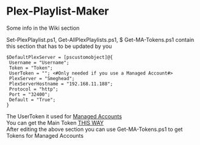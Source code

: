 # Plex-Playlist-Maker

Some info in the Wiki section


Set-PlexPlaylist.ps1, Get-AllPlexPlaylists.ps1, $ Get-MA-Tokens.ps1 contain this section that has to be updated by you  
  
    $DefaultPlexServer = [pscustomobject]@{
     Username = "Username";
     Token = "Token";
     UserToken = ""; <#Only needed if you use a Managed Account#>
     PlexServer = "Smeghead";
     PlexServerHostname = "192.168.11.188";
     Protocol = "http";
     Port = "32400";
     Default = "True";
    }

The UserToken it used for [Managed Accounts](https://support.plex.tv/articles/203948776-managed-users/)  
You can get the Main Token [THIS WAY](https://support.plex.tv/articles/204059436-finding-an-authentication-token-x-plex-token/)  
After editing the above section you can use Get-MA-Tokens.ps1 to get Tokens for Managed Accounts
